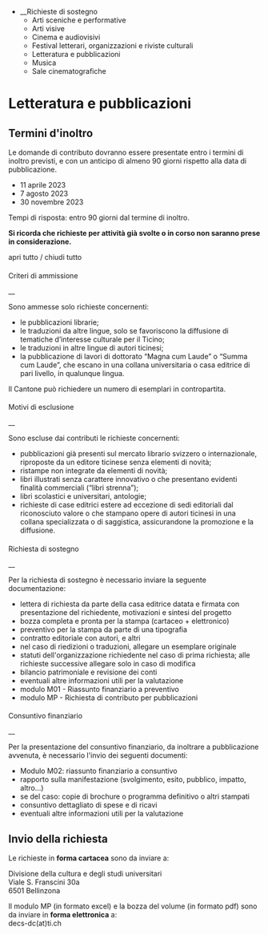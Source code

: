   * __Richieste di sostegno
    * Arti sceniche e performative
    * Arti visive
    * Cinema e audiovisivi
    * Festival letterari, organizzazioni e riviste culturali
    * Letteratura e pubblicazioni
    * Musica
    * Sale cinematografiche

#  Letteratura e pubblicazioni

##  Termini d'inoltro

Le domande di contributo dovranno essere presentate entro i termini di inoltro
previsti, e con un anticipo di almeno 90 giorni rispetto alla data di
pubblicazione.

  * 11 aprile 2023
  * 7 agosto 2023
  * 30 novembre 2023

Tempi di risposta: entro 90 giorni dal termine di inoltro.

 **Si ricorda che richieste per attività già svolte o in corso non saranno
prese in considerazione.**

apri tutto / chiudi tutto

####

Criteri di ammissione

 __

Sono ammesse solo richieste concernenti:

  * le pubblicazioni librarie;
  * le traduzioni da altre lingue, solo se favoriscono la diffusione di tematiche d’interesse culturale per il Ticino;
  * le traduzioni in altre lingue di autori ticinesi;
  * la pubblicazione di lavori di dottorato “Magna cum Laude” o “Summa cum Laude”, che escano in una collana universitaria o casa editrice di pari livello, in qualunque lingua. 

Il Cantone può richiedere un numero di esemplari in contropartita.

####

Motivi di esclusione

 __

Sono escluse dai contributi le richieste concernenti:

  * pubblicazioni già presenti sul mercato librario svizzero o internazionale, riproposte da un editore ticinese senza elementi di novità;
  * ristampe non integrate da elementi di novità;
  * libri illustrati senza carattere innovativo o che presentano evidenti finalità commerciali (“libri strenna”);
  * libri scolastici e universitari, antologie;
  * richieste di case editrici estere ad eccezione di sedi editoriali dal riconosciuto valore o che stampano opere di autori ticinesi in una collana specializzata o di saggistica, assicurandone la promozione e la diffusione. 

####

Richiesta di sostegno

 __

Per la richiesta di sostegno è necessario inviare la seguente documentazione:

  * lettera di richiesta da parte della casa editrice datata e firmata con presentazione del richiedente, motivazioni e sintesi del progetto 
  * bozza completa e pronta per la stampa (cartaceo + elettronico) 
  * preventivo per la stampa da parte di una tipografia 
  * contratto editoriale con autori, e altri 
  * nel caso di riedizioni o traduzioni, allegare un esemplare originale 
  * statuti dell'organizzazione richiedente nel caso di prima richiesta; alle richieste successive allegare solo in caso di modifica
  * bilancio patrimoniale e revisione dei conti 
  * eventuali altre informazioni utili per la valutazione 
  * modulo M01 - Riassunto finanziario a preventivo
  * modulo MP - Richiesta di contributo per pubblicazioni

####

Consuntivo finanziario

 __

Per la presentazione del consuntivo finanziario, da inoltrare a pubblicazione
avvenuta, è necessario l'invio dei seguenti documenti:

  * Modulo M02: riassunto finanziario a consuntivo
  * rapporto sulla manifestazione (svolgimento, esito, pubblico, impatto, altro...)
  * se del caso: copie di brochure o programma definitivo o altri stampati
  * consuntivo dettagliato di spese e di ricavi
  * eventuali altre informazioni utili per la valutazione

##  Invio della richiesta

Le richieste in **forma cartacea** sono da inviare a:  
  
Divisione della cultura e degli studi universitari  
Viale S. Franscini 30a  
6501 Bellinzona

Il modulo MP (in formato excel) e la bozza del volume (in formato pdf) sono da
inviare in **forma elettronica** a:  
decs-dc(at)ti.ch

